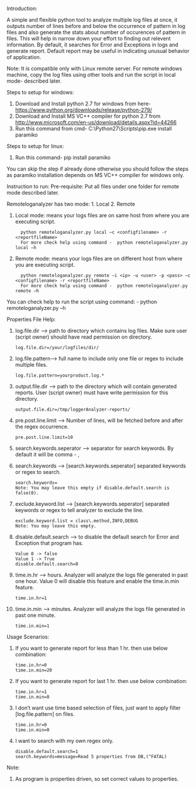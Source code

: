 
Introduction:

A simple and flexible python tool to analyze multiple log files at once, it outputs number of lines before and below the occurrence of pattern in log files and also generate the stats about number of occurences of pattern in files. This will help in narrow down your effort to finding out relevent information. By default, it searches for Error and Exceptions in logs and generate report. Default report may be useful in indicating unusual behavior of application. 

Note: It is compatible only with Linux remote server. For remote windows machine, copy the log files using other tools and run the script in local mode- described later.

Steps to setup for windows:

1.	Download and Install python 2.7 for windows from here- https://www.python.org/downloads/release/python-279/
2.	Download and Install MS VC++ compiler for python 2.7 from http://www.microsoft.com/en-us/download/details.aspx?id=44266 
3.	Run this command from cmd- C:\Python27\Scripts\pip.exe install paramiko

Steps to setup for linux:

1.	Run this command-  pip install paramiko


You can skip the step if already done otherwise you should follow the steps as paramiko installation depends on MS VC++ compiler for windows only.

Instruction to run:
Pre-requisite: Put all files under one folder for remote mode described later.

Remoteloganalyzer has two mode: 1. Local 2. Remote 

1.	Local mode:   means your logs files are on same host from where you are executing script.
           
          python remoteloganalyzer.py local –c <configfilename> -r <reportfileName>
          For more check help using command -  python remoteloganalyzer.py local –h

2.	Remote mode:   means your logs files are on different host from where you are executing script.

          python remoteloganalyzer.py remote –i <ip> -u <user> -p <pass> –c <configfilename> -r <reportfileName>
          For more check help using command -  python remoteloganalyzer.py remote –h

You can check help to run the script using command: - python remoteloganalyzer.py –h

Properties File Help:

1.	log.file.dir --> path to directory which contains log files.  Make sure user (script owner) should have read permission on directory.

        log.file.dir=/your/logfiles/dir/

2.	log.file.pattern--> full name to include only one file or regex to include multiple files.

        log.file.pattern=yourproduct.log.*

3.	output.file.dir --> path to the directory which will contain generated reports. User (script owner) must have write permission for this directory.

        output.file.dir=/tmp/loggerAnalyzer-reports/

4.	pre.post.line.limit --> Number of lines, will be fetched before and after the regex occurrence.

        pre.post.line.limit=10

5.	search.keywords.seperator --> separator for search keywords. By default it will be comma - ,

6.	search.keywords --> [search.keywords.seperator] separated keywords or regex to search.

        search.keywords=
        Note: You may leave this empty if disable.default.search is false(0).
        
7.	exclude.keyword.list --> [search.keywords.seperator] separated keywords or regex to tell analyzer to exclude the line.

        exclude.keyword.list = class\.method,INFO,DEBUG
        Note: You may leave this empty.

8.	disable.default.search --> to disable the default search for Error and Exception that program has.

        Value 0 -> false
        Value 1 -> True
        disable.default.search=0

9.	time.in.hr --> hours. Analyzer will analyze the logs file generated in past one hour. Value 0 will disable this feature and enable the time.in.min feature.

        time.in.hr=1

10.	time.in.min --> minutes. Analyzer will analyze the logs file generated in past one minute.

        time.in.min=1


Usage Scenarios: 

1.	If you want to generate report for less than 1 hr. then use below combination:

        time.in.hr=0
        time.in.min=20


2.	If you want to generate report for last 1 hr. then use below combination:

        time.in.hr=1
        time.in.min=0

3.	I don’t want use time based selection of files, just want to apply filter [log.file.pattern] on files.

        time.in.hr=0
        time.in.min=0

4.	I want to search with my own regex only.

        disable.default.search=1
        search.keywords=message=Read 5 properties from DB,(^FATAL)

Note:  
1.	As program is properties driven, so set correct values to properties.

